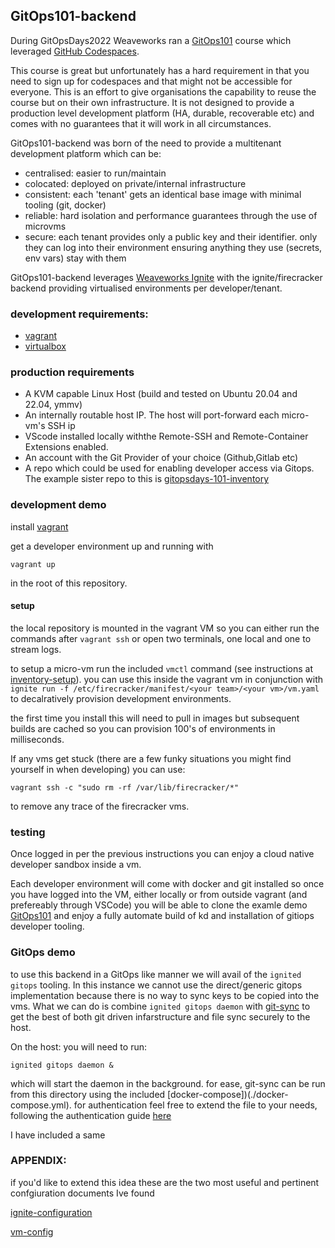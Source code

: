 ## GitOps101-backend

During GitOpsDays2022 Weaveworks ran a [GitOps101](https://github.com/kubernetes101/gitopsdays) course which leveraged [GitHub Codespaces](https://github.com/features/codespaces).

This course is great but unfortunately has a hard requirement in that you need to sign up for codespaces and that might not be accessible for everyone. This is an effort to give organisations the capability to reuse the course but on their own infrastructure. It is not designed to provide a production level development platform (HA, durable, recoverable etc) and comes with no guarantees that it will work in all circumstances.

GitOps101-backend was born of the need to provide a multitenant development platform which can be:

- centralised: easier to run/maintain
- colocated: deployed on private/internal infrastructure
- consistent: each 'tenant' gets an identical base image with minimal tooling (git, docker)
- reliable: hard isolation and performance guarantees through the use of microvms
- secure: each tenant provides only a public key and their identifier. only they can log into their environment ensuring anything they use (secrets,  env vars) stay with them

GitOps101-backend leverages [Weaveworks Ignite](https://github.com/weaveworks/ignite) with the ignite/firecracker backend providing virtualised environments per developer/tenant.

### development requirements:

- [vagrant](https://www.vagrantup.com)
- [virtualbox](https://www.virtualbox.org)

### production requirements

- A KVM capable Linux Host (build and tested on Ubuntu 20.04 and 22.04, ymmv)
- An internally routable host IP. The host will port-forward each micro-vm's SSH ip
- VScode installed locally withthe Remote-SSH and Remote-Container Extensions enabled.
- An account with the Git Provider of your choice (Github,Gitlab etc)
- A repo which could be used for enabling developer access via Gitops. The example sister repo to this is [gitopsdays-101-inventory](https://github.com/fire-ant/gitopsdays-101-inventory)
### development demo
install [vagrant](https://www.vagrantup.com) 

get a developer environment up and running with
```
vagrant up
```
in the root of this repository.

#### setup

the local repository is mounted in the vagrant VM so you can either run the commands after ```vagrant ssh``` or open two terminals, one local and one to stream logs.

to setup a micro-vm run the included `vmctl` command (see instructions at [inventory-setup](https://github.com/fire-ant/gitopsdays-101-inventory#inventory-setup)). you can use this inside the vagrant vm in conjunction with `ignite run -f /etc/firecracker/manifest/<your team>/<your vm>/vm.yaml` to decalratively provision development environments. 

the first time you install this will need to pull in images but subsequent builds are cached so you can provision 100's of environments in milliseconds.

If any vms get stuck (there are a few funky situations you might find yourself in when developing) you can use:
```
vagrant ssh -c "sudo rm -rf /var/lib/firecracker/*"
```
to remove any trace of the firecracker vms.

### testing

Once logged in per the previous instructions you can enjoy a cloud native developer sandbox inside a vm.

Each developer environment will come with docker and git installed so once you have logged into the VM, either locally or from outside vagrant (and prefereably through VSCode) you will be able to clone the examle demo [GitOps101](https://github.com/kubernetes101/gitopsdays) and enjoy a fully automate build of kd and installation of gitiops developer tooling.

### GitOps demo

to use this backend in a GitOps like manner we will avail of the `ignited gitops` tooling.
In this instance we cannot use the direct/generic gitops implementation because there is no way to sync keys to be copied into the vms.
What we can do is combine `ignited gitops daemon` with [git-sync](https://github.com/kubernetes/git-sync) to get the best of both git driven infarstructure and file sync securely to the host.

On the host: you will need to run:
```
ignited gitops daemon &
```
which will start the daemon in the background.
for ease, git-sync can be run from this directory using the included [docker-compose])(./docker-compose.yml).
for authentication feel free to extend the file to your needs, following the authentication guide [here](https://github.com/kubernetes/git-sync#flags-which-configure-authentication)

I have included a same
### APPENDIX:

if you'd like to extend this idea these are the two most useful and pertinent confgiuration documents Ive found

[ignite-configuration](https://github.com/weaveworks/ignite/blob/main/docs/ignite-configuration.md)

[vm-config](https://github.com/weaveworks/ignite/blob/main/docs/declarative-config.md)
